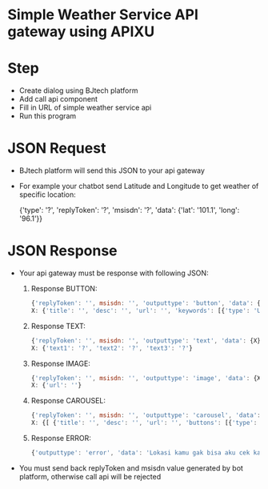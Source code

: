 # Simple Weather Service API gateway using APIXU

# Step
- Create dialog using BJtech platform
- Add call api component
- Fill in URL of simple weather service api
- Run this program

# JSON Request 
- BJtech platform will send this JSON to your api gateway
- For example your chatbot send Latitude and Longitude to get weather of specific location:

  {'type': '?', 'replyToken': '?', 'msisdn': '?', 'data': {'lat': '101.1', 'long': '96.1'}}

# JSON Response

- Your api gateway must be response with following JSON:
  
  1. Response BUTTON: 
     ```js
     {'replyToken': '', msisdn: '', 'outputtype': 'button', 'data': {X}} <br/>
     X: {'title': '', 'desc': '', 'url': '', 'keywords': [{'type': 'URI', 'label': '', 'data': ''}, .. ]}
     ```

  2. Response TEXT: 
     ```js
     {'replyToken': '', msisdn: '', 'outputtype': 'text', 'data': {X}} <br/>
     X: {'text1': '?', 'text2': '?', 'text3': '?'}
     ```

  4. Response IMAGE: 
     ```js
     {'replyToken': '', msisdn: '', 'outputtype': 'image', 'data': {X}} <br/>
     X: {'url': ''}
     ```

  5. Response CAROUSEL: 
     ```js
     {'replyToken': '', msisdn: '', 'outputtype': 'carousel', 'data': {X}} <br/>
     X: {[ {'title': '', 'desc': '', 'url': '', 'buttons': [{'type': 'URI', 'label': '', 'data': ''}]}, {'title': '', 'desc': '', 'url': '', 'buttons': [{'type': 'URI', 'label': '', 'data': ''}]}, ..  ]}
     ```

  6. Response ERROR: 
     ```js
     {'outputtype': 'error', 'data': 'Lokasi kamu gak bisa aku cek kak, coba lokasi yg lain ya'}
     ```

- You must send back replyToken and msisdn value generated by bot platform, otherwise call api will be rejected